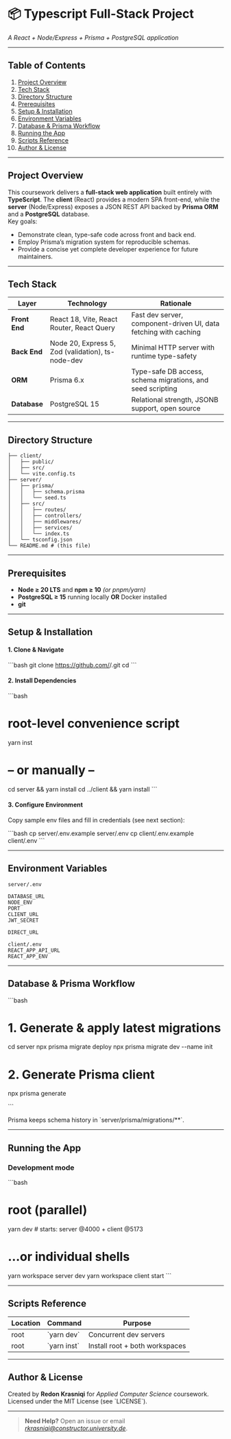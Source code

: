 # 📦 Typescript Full-Stack Project  
*A React + Node/Express + Prisma + PostgreSQL application*

---

## Table of Contents
1. [Project Overview](#project-overview)  
2. [Tech Stack](#tech-stack)  
3. [Directory Structure](#directory-structure)  
4. [Prerequisites](#prerequisites)  
5. [Setup & Installation](#setup--installation)  
6. [Environment Variables](#environment-variables)  
7. [Database & Prisma Workflow](#database--prisma-workflow)  
8. [Running the App](#running-the-app)  
9. [Scripts Reference](#scripts-reference)  
13. [Author & License](#author--license)

---

## Project Overview
This coursework delivers a **full-stack web application** built entirely with **TypeScript**. The **client** (React) provides a modern SPA front-end, while the **server** (Node/Express) exposes a JSON REST API backed by **Prisma ORM** and a **PostgreSQL** database.  
Key goals:

* Demonstrate clean, type-safe code across front and back end.  
* Employ Prisma’s migration system for reproducible schemas.  
* Provide a concise yet complete developer experience for future maintainers.

---

## Tech Stack
| Layer | Technology | Rationale |
|-------|------------|-----------|
| **Front End** | React 18, Vite, React Router, React Query | Fast dev server, component-driven UI, data fetching with caching |
| **Back End**  | Node 20, Express 5, Zod (validation), ts-node-dev | Minimal HTTP server with runtime type-safety |
| **ORM** | Prisma 6.x | Type-safe DB access, schema migrations, and seed scripting |
| **Database** | PostgreSQL 15 | Relational strength, JSONB support, open source |
---

## Directory Structure
```
├── client/
│   ├── public/
│   ├── src/
│   └── vite.config.ts
├── server/
│   ├── prisma/
│   │   ├── schema.prisma
│   │   └── seed.ts
│   ├── src/
│   │   ├── routes/
│   │   ├── controllers/
│   │   ├── middlewares/
│   │   ├── services/
│   │   └── index.ts
│   └── tsconfig.json
└── README.md # (this file)
```

---

## Prerequisites
* **Node ≥ 20 LTS** and **npm ≥ 10** *(or pnpm/yarn)*  
* **PostgreSQL ≥ 15** running locally **OR** Docker installed  
* **git**  

---

## Setup & Installation

#### 1. Clone & Navigate
\`\`\`bash
git clone https://github.com/<your-username>/<project>.git
cd <project>
\`\`\`

#### 2. Install Dependencies
\`\`\`bash
# root-level convenience script
yarn inst
# – or manually –
cd server && yarn install
cd ../client && yarn install
\`\`\`

#### 3. Configure Environment
Copy sample env files and fill in credentials (see next section):

\`\`\`bash
cp server/.env.example server/.env
cp client/.env.example client/.env
\`\`\`

---

## Environment Variables
```
server/.env

DATABASE_URL
NODE_ENV
PORT
CLIENT_URL
JWT_SECRET

DIRECT_URL
```

```
client/.env
REACT_APP_API_URL
REACT_APP_ENV
```

---

## Database & Prisma Workflow
\`\`\`bash
# 1. Generate & apply latest migrations
cd server
npx prisma migrate deploy
npx prisma migrate dev --name init 

# 2. Generate Prisma client
npx prisma generate

\`\`\`

Prisma keeps schema history in \`server/prisma/migrations/**\`.

---

## Running the App

### Development mode
\`\`\`bash
# root (parallel)
yarn dev    # starts: server @4000 + client @5173

# …or individual shells
yarn workspace server dev
yarn workspace client start
\`\`\`

---

## Scripts Reference
| Location | Command | Purpose |
|----------|---------|---------|
| root | \`yarn dev\` | Concurrent dev servers |
| root | \`yarn inst\` | Install root + both workspaces |

---

## Author & License
Created by **Redon Krasniqi** for *Applied Computer Science* coursework.  
Licensed under the MIT License (see \`LICENSE\`).

---

> **Need Help?** Open an issue or email *rkrasniqi@constructor.university.de*.
